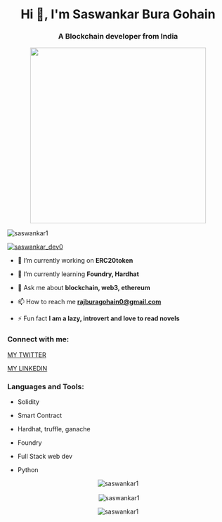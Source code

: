 <h1 align="center">Hi 👋, I'm Saswankar Bura Gohain</h1>
<h3 align="center">A Blockchain developer from India</h3>
<p align="center">
  <img width="400" src="https://www.technoloader.com/blog/wp-content/uploads/2020/07/Hire-a-Blockchain-Developer.gif" alt="">
</p>
<p align="left"> <img src="https://komarev.com/ghpvc/?username=saswankar1&label=Profile%20views&color=0e75b6&style=flat" alt="saswankar1" /> </p>

<p align="left"> <a href="https://twitter.com/saswankar_dev0" target="blank"><img src="https://img.shields.io/twitter/follow/saswankar_dev0?logo=twitter&style=for-the-badge" alt="saswankar_dev0" /></a> </p>

- 🔭 I’m currently working on **ERC20token**

- 🌱 I’m currently learning **Foundry, Hardhat**

- 💬 Ask me about **blockchain, web3, ethereum**

- 📫 How to reach me **rajburagohain0@gmail.com**

- ⚡ Fun fact **I am a lazy, introvert and love to read novels**

<h3 align="left">Connect with me:</h3>
<p align="left">
<a href="https://twitter.com/saswankar_dev0" target="blank">MY TWITTER</a>
<p>  </p>
<a href="https://linkedin.com/in/saswankarburagohain" target="blank">MY LINKEDIN</a>
</p>

<h3 align="left">Languages and Tools:</h3>


- Solidity

- Smart Contract

- Hardhat, truffle, ganache
  
- Foundry
  
- Full Stack web dev
  
- Python

<p align="center"><img align="center" src="https://github-readme-stats.vercel.app/api/top-langs?username=asaswankar1&show_icons=true&locale=en&layout=compact" alt="saswankar1" /></p>

<p align="center">&nbsp;<img align="center" src="https://github-readme-stats.vercel.app/api?username=saswankar1&show_icons=true&locale=en" alt="saswankar1" /></p>

<p align="center"><img align="center" src="https://github-readme-streak-stats.herokuapp.com/?user=saswankar1&" alt="saswankar1" /></p>
